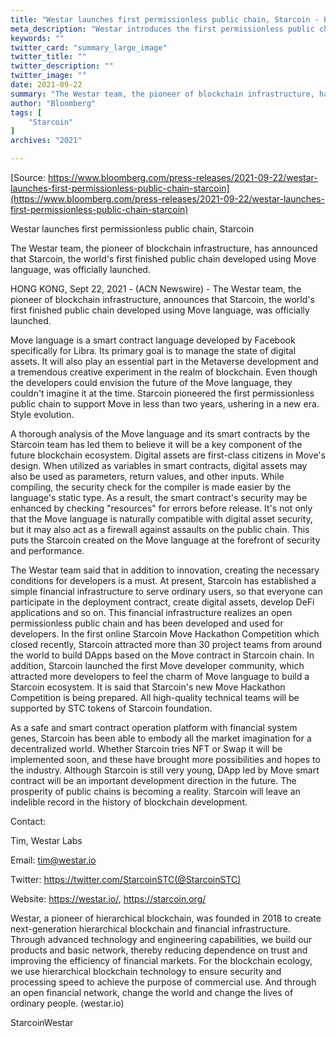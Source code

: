 ```yaml
---
title: "Westar launches first permissionless public chain, Starcoin - Bloomberg"
meta_description: "Westar introduces the first permissionless public chain powered by innovative Move blockchain technology."
keywords: ""
twitter_card: "summary_large_image"
twitter_title: ""
twitter_description: ""
twitter_image: ""
date: 2021-09-22
summary: "The Westar team, the pioneer of blockchain infrastructure, has announced that Starcoin, the world's first finished public chain developed using Move language, was officially launched."
author: "Bloomberg"
tags: [
    "Starcoin"
]
archives: "2021"

---
```


[Source: https://www.bloomberg.com/press-releases/2021-09-22/westar-launches-first-permissionless-public-chain-starcoin](https://www.bloomberg.com/press-releases/2021-09-22/westar-launches-first-permissionless-public-chain-starcoin)

Westar launches first permissionless public chain, Starcoin

The Westar team, the pioneer of blockchain infrastructure, has announced that
Starcoin, the world's first finished public chain developed using Move
language, was officially launched.

HONG KONG, Sept 22, 2021 - (ACN Newswire) - The Westar team, the pioneer of
blockchain infrastructure, announces that Starcoin, the world's first
finished public chain developed using Move language, was officially launched.

Move language is a smart contract language developed by Facebook specifically
for Libra. Its primary goal is to manage the state of digital assets. It will
also play an essential part in the Metaverse development and a tremendous
creative experiment in the realm of blockchain. Even though the developers
could envision the future of the Move language, they couldn't imagine it
at the time. Starcoin pioneered the first permissionless public chain to
support Move in less than two years, ushering in a new era. Style evolution.

A thorough analysis of the Move language and its smart contracts by the
Starcoin team has led them to believe it will be a key component of the future
blockchain ecosystem. Digital assets are first-class citizens in Move's
design. When utilized as variables in smart contracts, digital assets may also
be used as parameters, return values, and other inputs. While compiling, the
security check for the compiler is made easier by the language's static
type. As a result, the smart contract's security may be enhanced by
checking "resources" for errors before release. It's not only
that the Move language is naturally compatible with digital asset security,
but it may also act as a firewall against assaults on the public chain. This
puts the Starcoin created on the Move language at the forefront of security
and performance.

The Westar team said that in addition to innovation, creating the necessary
conditions for developers is a must. At present, Starcoin has established a
simple financial infrastructure to serve ordinary users, so that everyone can
participate in the deployment contract, create digital assets, develop DeFi
applications and so on. This financial infrastructure realizes an open
permissionless public chain and has been developed and used for developers. In
the first online Starcoin Move Hackathon Competition which closed recently,
Starcoin attracted more than 30 project teams from around the world to build
DApps based on the Move contract in Starcoin chain. In addition, Starcoin
launched the first Move developer community, which attracted more developers
to feel the charm of Move language to build a Starcoin ecosystem. It is said
that Starcoin's new Move Hackathon Competition is being prepared. All
high-quality technical teams will be supported by STC tokens of Starcoin
foundation.

As a safe and smart contract operation platform with financial system genes,
Starcoin has been able to embody all the market imagination for a
decentralized world. Whether Starcoin tries NFT or Swap it will be implemented
soon, and these have brought more possibilities and hopes to the industry.
Although Starcoin is still very young, DApp led by Move smart contract will be
an important development direction in the future. The prosperity of public
chains is becoming a reality. Starcoin will leave an indelible record in the
history of blockchain development.

Contact:

Tim, Westar Labs

Email: tim@westar.io

Twitter: https://twitter.com/StarcoinSTC(@StarcoinSTC)

Website: https://westar.io/, https://starcoin.org/

Westar, a pioneer of hierarchical blockchain, was founded in 2018 to create
next-generation hierarchical blockchain and financial infrastructure. Through
advanced technology and engineering capabilities, we build our products and
basic network, thereby reducing dependence on trust and improving the
efficiency of financial markets. For the blockchain ecology, we use
hierarchical blockchain technology to ensure security and processing speed to
achieve the purpose of commercial use. And through an open financial network,
change the world and change the lives of ordinary people. (westar.io)

StarcoinWestar
